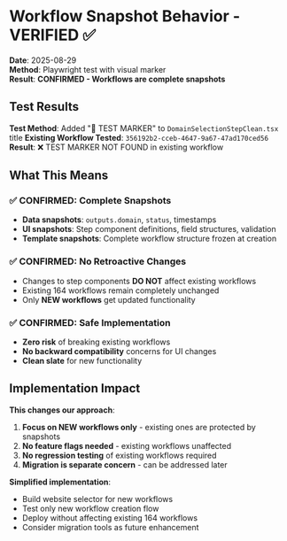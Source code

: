 # Workflow Snapshot Behavior - VERIFIED ✅

**Date**: 2025-08-29  
**Method**: Playwright test with visual marker  
**Result**: **CONFIRMED - Workflows are complete snapshots**

## Test Results

**Test Method**: Added "🧪 TEST MARKER" to `DomainSelectionStepClean.tsx` title
**Existing Workflow Tested**: `356192b2-cceb-4647-9a67-47ad170ced56`
**Result**: ❌ TEST MARKER NOT FOUND in existing workflow

## What This Means

### ✅ CONFIRMED: Complete Snapshots
- **Data snapshots**: `outputs.domain`, `status`, timestamps
- **UI snapshots**: Step component definitions, field structures, validation
- **Template snapshots**: Complete workflow structure frozen at creation

### ✅ CONFIRMED: No Retroactive Changes
- Changes to step components **DO NOT** affect existing workflows
- Existing 164 workflows remain completely unchanged
- Only **NEW workflows** get updated functionality

### ✅ CONFIRMED: Safe Implementation
- **Zero risk** of breaking existing workflows
- **No backward compatibility** concerns for UI changes
- **Clean slate** for new functionality

## Implementation Impact

**This changes our approach**:
1. **Focus on NEW workflows only** - existing ones are protected by snapshots
2. **No feature flags needed** - existing workflows unaffected
3. **No regression testing** of existing workflows required
4. **Migration is separate concern** - can be addressed later

**Simplified implementation**:
- Build website selector for new workflows
- Test only new workflow creation flow
- Deploy without affecting existing 164 workflows
- Consider migration tools as future enhancement